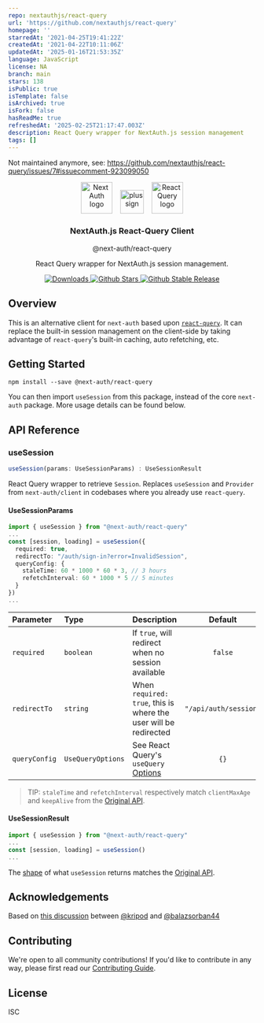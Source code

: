 ```yaml
---
repo: nextauthjs/react-query
url: 'https://github.com/nextauthjs/react-query'
homepage: ''
starredAt: '2021-04-25T19:41:22Z'
createdAt: '2021-04-22T10:11:06Z'
updatedAt: '2025-01-16T21:53:35Z'
language: JavaScript
license: NA
branch: main
stars: 138
isPublic: true
isTemplate: false
isArchived: true
isFork: false
hasReadMe: true
refreshedAt: '2025-02-25T21:17:47.003Z'
description: React Query wrapper for NextAuth.js session management
tags: []
---
```


Not maintained anymore, see: https://github.com/nextauthjs/react-query/issues/7#issuecomment-923099050

<p align="center">
  <img alt="Next Auth logo"
    src="https://next-auth.js.org/img/logo/logo-sm.png"
    height="64" />&nbsp;&nbsp;&nbsp;&nbsp;<img alt="plus sign" src="https://www.svgrepo.com/show/138538/plus-sign.svg"
    height="48" />&nbsp;&nbsp;&nbsp;&nbsp;<img alt="React Query logo" src="https://raw.githubusercontent.com/tannerlinsley/react-query/master/docs/src/images/logo.svg"
    height="64" />
  <h3 align="center">NextAuth.js React-Query Client</h3>
  <p align="center">@next-auth/react-query</p>
  <p align="center">React Query wrapper for NextAuth.js session management.</p>
  <p align="center" style="align: center;">
    <a href="https://www.npmtrends.com/@next-auth/react-query">
      <img src="https://img.shields.io/npm/dm/@next-auth/react-query" alt="Downloads" />
    </a>
    <a href="https://github.com/nextauthjs/react-query/stargazers">
      <img src="https://img.shields.io/github/stars/nextauthjs/react-query" alt="Github Stars" />
    </a>
    <a href="https://www.npmjs.com/package/@next-auth/react-query">
      <img src="https://img.shields.io/npm/v/@next-auth/react-query?label=latest"
        alt="Github Stable Release" />
    </a>
  </p>
</p>

## Overview

This is an alternative client for `next-auth` based upon [`react-query`](https://react-query.tanstack.com/). It can replace the built-in session management on the client-side by taking advantage of `react-query`'s built-in caching, auto refetching, etc.

## Getting Started

```
npm install --save @next-auth/react-query
```

You can then import `useSession` from this package, instead of the core `next-auth` package. More usage details can be found below.


## API Reference

### useSession

```ts
useSession(params: UseSessionParams) : UseSessionResult
```

React Query wrapper to retrieve `Session`. Replaces `useSession` and `Provider` from `next-auth/client` in codebases where you already use `react-query`.

#### UseSessionParams

```ts
import { useSession } from "@next-auth/react-query"
...
const [session, loading] = useSession({
  required: true,
  redirectTo: "/auth/sign-in?error=InvalidSession",
  queryConfig: {
    staleTime: 60 * 1000 * 60 * 3, // 3 hours
    refetchInterval: 60 * 1000 * 5 // 5 minutes 
  }
})
...
```

| Parameter | Type     | Description                       | Default |
| :-------- | :------- | :-------------------------------- | :-----: |
| `required`| `boolean`| If `true`, will redirect when no session available | `false` |
| `redirectTo`| `string`| When `required: true`, this is where the user will be redirected | `"/api/auth/session"` |
| `queryConfig` | `UseQueryOptions` | See React Query's `useQuery` [Options](https://react-query.tanstack.com/reference/useQuery) | `{}` |

> TIP: `staleTime` and `refetchInterval` respectively match `clientMaxAge` and `keepAlive` from the [Original API](https://next-auth.js.org/getting-started/client#options).

#### UseSessionResult

```ts
import { useSession } from "@next-auth/react-query"
...
const [session, loading] = useSession()
...
```

The [shape](https://github.com/nextauthjs/next-auth/blob/88ec3bad71eb60ed86b3d95d7c4671f9985c96bd/types/client.d.ts#L20-L26) of what `useSession` returns matches the [Original API](https://next-auth.js.org/getting-started/client#usesession).

## Acknowledgements

Based on [this discussion](https://github.com/nextauthjs/next-auth/discussions/1803) between [@kripod](https://github.com/kripod) and [@balazsorban44](https://github.com/balazsorban44)

## Contributing

We're open to all community contributions! If you'd like to contribute in any way, please first read our [Contributing Guide](https://github.com/nextauthjs/next-auth/blob/canary/CONTRIBUTING.md).

## License

ISC
